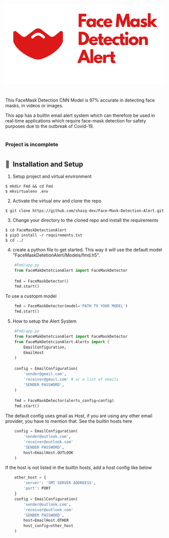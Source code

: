 ![FaceMask Detetction Alert](./public/Fmd.svg)

#

This FaceMask Detection CNN Model is 97% accurate in detecting face masks, in videos or images.

This app has a builtin email alert system which
can therefore be used in real-time applications which require face-mask detection for safety purposes due to the outbreak of Covid-19.

#

### Project is incomplete

#

## 🚀&nbsp; Installation and Setup

1. Setup project and virtual environment

```
$ mkdir Fmd && cd Fmd
$ mkvirtualenv .env
```

2. Activate the virtual env and clone the repo

```
$ git clone https://github.com/shaiq-dev/Face-Mask-Detection-Alert.git
```

3. Change your directory to the cloned repo and install the requirements

```
$ cd FaceMaskDetectionAlert
$ pip3 install -r requirements.txt
$ cd ../
```

4. create a python file to get started. This way it will use the default model "FaceMaskDetetionAlert/Models/fmd.h5".

```py
    #Fmd/app.py
    from FaceMakDetetcionAlert import FaceMaskDetector

    fmd = FaceMaskDetector()
    fmd.start()

```

To use a custopm model

```py
    fmd = FaceMaskDetector(model='PATH TO YOUR MODEL')
    fmd.start()
```

5. How to setup the Alert System

```py
    #Fmd/app.py
    from FaceMakDetetcionAlert import FaceMaskDetector
    from FaceMakDetetcionAlert.Alerts import (
        EmailConfiguration,
        EmailHost
    )

    config = EmailConfiguration(
        'sender@gmail.com',
        'receiver@gmail.com' # or a list of emails
        'SENDER PASSWORD',
    )

    fmd = FaceMaskDetector(alerts_config=config)
    fmd.start()

```

The default config uses gmail as Host, if you are using any other email provider, you have to mention that. See the builtin hosts here

```py
    config = EmailConfiguration(
        'sender@outlook.com',
        'receiver@outlook.com'
        'SENDER PASSWORD',
        host=EmailHost.OUTLOOK
    )
```

If the host is not listed in the builtin hosts, add a host config like below

```py
    other_host = {
        'server': 'SMT SERVER ADDREESS',
        'port': PORT
    }
    config = EmailConfiguration(
        'sender@outlook.com',
        'receiver@outlook.com'
        'SENDER PASSWORD',
        host=EmailHost.OTHER
        host_config=other_host
    )

```
